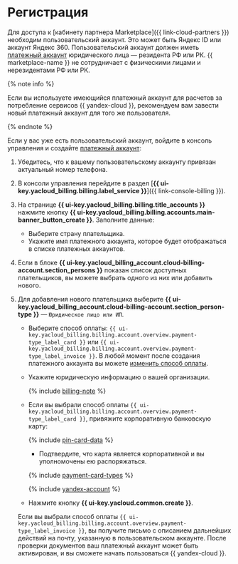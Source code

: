 # Регистрация

Для доступа к [кабинету партнера Marketplace]({{ link-cloud-partners }}) необходим пользовательский аккаунт. Это может быть Яндекс ID или аккаунт Яндекс 360. Пользовательский аккаунт должен иметь [платежный аккаунт](../../billing/concepts/billing-account.md#ba-types) юридического лица — резидента РФ или РК. {{ marketplace-name }} не сотрудничает с физическими лицами и нерезидентами РФ или РК. 

{% note info %}

Если вы используете имеющийся платежный аккаунт для расчетов за потребление сервисов {{ yandex-cloud }}, рекомендуем вам завести новый платежный аккаунт для того же пользователя.

{% endnote %}

Если у вас уже есть пользовательский аккаунт, войдите в консоль управления и создайте [платежный аккаунт](../../billing/concepts/billing-account.md):

1. Убедитесь, что к вашему пользовательскому аккаунту привязан актуальный номер телефона.
1. В консоли управления перейдите в раздел [**{{ ui-key.yacloud_billing.billing.label_service }}**]({{ link-console-billing }}).
1. На странице **{{ ui-key.yacloud_billing.billing.title_accounts }}** нажмите кнопку **{{ ui-key.yacloud_billing.billing.accounts.main-banner_button_create }}**. Заполните данные:
   * Выберите страну плательщика.
   * Укажите имя платежного аккаунта, которое будет отображаться в списке платежных аккаунтов.
1. Если в блоке **{{ ui-key.yacloud_billing_account.cloud-billing-account.section_persons }}** показан список доступных плательщиков, вы можете выбрать одного из них или добавить нового.
1. Для добавления нового плательщика выберите **{{ ui-key.yacloud_billing_account.cloud-billing-account.section_person-type }}** — `Юридическое лицо или ИП`.
   
   * Выберите способ оплаты: `{{ ui-key.yacloud_billing.billing.account.overview.payment-type_label_card }}` или `{{ ui-key.yacloud_billing.billing.account.overview.payment-type_label_invoice }}`. В любой момент после создания платежного аккаунта вы можете [изменить способ оплаты](../../billing/operations/change-payment-method.md).
   * Укажите юридическую информацию о вашей организации.
   
     {% include [billing-note](../../_includes/marketplace/billing-note.md) %}
   
   * Если вы выбрали способ оплаты `{{ ui-key.yacloud_billing.billing.account.overview.payment-type_label_card }}`, привяжите корпоративную банковскую карту:
   
     {% include [pin-card-data](../../_includes/billing/pin-card-data.md) %}
   
      * Подтвердите, что карта является корпоративной и вы уполномочены ею распоряжаться.
   
     {% include [payment-card-types](../../_includes/billing/payment-card-types.md) %}
   
     {% include [yandex-account](../../_includes/billing/payment-card-validation.md) %}
   
   * Нажмите кнопку **{{ ui-key.yacloud.common.create }}**.

   Если вы выбрали способ оплаты `{{ ui-key.yacloud_billing.billing.account.overview.payment-type_label_invoice }}`, вы получите письмо с описанием дальнейших действий на почту, указанную в пользовательском аккаунте. После проверки документов ваш платежный аккаунт может быть активирован, и вы сможете начать пользоваться {{ yandex-cloud }}.
